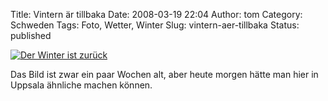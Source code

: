 Title: Vintern är tillbaka
Date: 2008-03-19 22:04
Author: tom
Category: Schweden
Tags: Foto, Wetter, Winter
Slug: vintern-aer-tillbaka
Status: published

[![Der Winter ist
zurück](/pic/snogubbeskylt_s.jpg "Der Winter ist zurück")](/pic/snogubbeskylt_l.jpg)

Das Bild ist zwar ein paar Wochen alt, aber heute morgen hätte man hier
in Uppsala ähnliche machen können.

